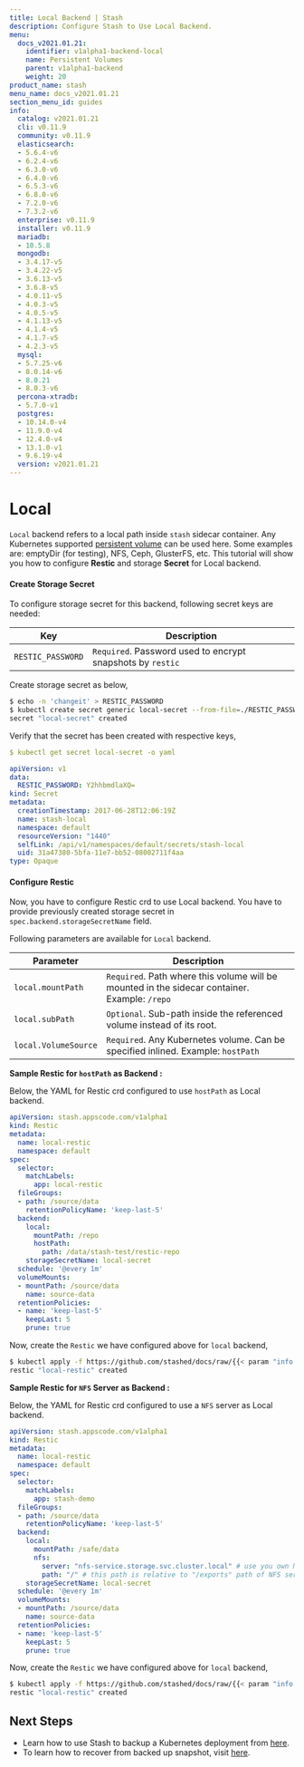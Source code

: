 ```yaml
---
title: Local Backend | Stash
description: Configure Stash to Use Local Backend.
menu:
  docs_v2021.01.21:
    identifier: v1alpha1-backend-local
    name: Persistent Volumes
    parent: v1alpha1-backend
    weight: 20
product_name: stash
menu_name: docs_v2021.01.21
section_menu_id: guides
info:
  catalog: v2021.01.21
  cli: v0.11.9
  community: v0.11.9
  elasticsearch:
  - 5.6.4-v6
  - 6.2.4-v6
  - 6.3.0-v6
  - 6.4.0-v6
  - 6.5.3-v6
  - 6.8.0-v6
  - 7.2.0-v6
  - 7.3.2-v6
  enterprise: v0.11.9
  installer: v0.11.9
  mariadb:
  - 10.5.8
  mongodb:
  - 3.4.17-v5
  - 3.4.22-v5
  - 3.6.13-v5
  - 3.6.8-v5
  - 4.0.11-v5
  - 4.0.3-v5
  - 4.0.5-v5
  - 4.1.13-v5
  - 4.1.4-v5
  - 4.1.7-v5
  - 4.2.3-v5
  mysql:
  - 5.7.25-v6
  - 8.0.14-v6
  - 8.0.21
  - 8.0.3-v6
  percona-xtradb:
  - 5.7.0-v1
  postgres:
  - 10.14.0-v4
  - 11.9.0-v4
  - 12.4.0-v4
  - 13.1.0-v1
  - 9.6.19-v4
  version: v2021.01.21
---
```


# Local

`Local` backend refers to a local path inside `stash` sidecar container. Any Kubernetes supported [persistent volume](https://kubernetes.io/docs/concepts/storage/volumes/) can be used here. Some examples are: emptyDir (for testing), NFS, Ceph, GlusterFS, etc. This tutorial will show you how to configure **Restic** and storage **Secret** for Local backend.

#### Create Storage Secret

To configure storage secret for this backend, following secret keys are needed:

| Key               | Description                                                |
|-------------------|------------------------------------------------------------|
| `RESTIC_PASSWORD` | `Required`. Password used to encrypt snapshots by `restic` |

Create storage secret as below,

```bash
$ echo -n 'changeit' > RESTIC_PASSWORD
$ kubectl create secret generic local-secret --from-file=./RESTIC_PASSWORD
secret "local-secret" created
```
Verify that the secret has been created with respective keys,

```yaml
$ kubectl get secret local-secret -o yaml

apiVersion: v1
data:
  RESTIC_PASSWORD: Y2hhbmdlaXQ=
kind: Secret
metadata:
  creationTimestamp: 2017-06-28T12:06:19Z
  name: stash-local
  namespace: default
  resourceVersion: "1440"
  selfLink: /api/v1/namespaces/default/secrets/stash-local
  uid: 31a47380-5bfa-11e7-bb52-08002711f4aa
type: Opaque
```

#### Configure Restic

Now, you have to configure Restic crd to use Local backend. You have to provide previously created storage secret in `spec.backend.storageSecretName` field.

Following parameters are available for `Local` backend.

| Parameter            | Description                                                                                   |
|----------------------|-----------------------------------------------------------------------------------------------|
| `local.mountPath`    | `Required`. Path where this volume will be mounted in the sidecar container. Example: `/repo` |
| `local.subPath`      | `Optional`. Sub-path inside the referenced volume instead of its root.                        |
| `local.VolumeSource` | `Required`. Any Kubernetes volume. Can be specified inlined. Example: `hostPath`              |

**Sample Restic for `hostPath` as Backend :**

Below, the YAML for Restic crd configured to use `hostPath` as Local backend.

```yaml
apiVersion: stash.appscode.com/v1alpha1
kind: Restic
metadata:
  name: local-restic
  namespace: default
spec:
  selector:
    matchLabels:
      app: local-restic
  fileGroups:
  - path: /source/data
    retentionPolicyName: 'keep-last-5'
  backend:
    local:
      mountPath: /repo
      hostPath:
        path: /data/stash-test/restic-repo
    storageSecretName: local-secret
  schedule: '@every 1m'
  volumeMounts:
  - mountPath: /source/data
    name: source-data
  retentionPolicies:
  - name: 'keep-last-5'
    keepLast: 5
    prune: true
```

Now, create the `Restic` we have configured above for `local` backend,

```bash
$ kubectl apply -f https://github.com/stashed/docs/raw/{{< param "info.version" >}}/docs/examples/backends/local/local-restic-hostPath.yaml
restic "local-restic" created
```

**Sample Restic for `NFS` Server as Backend :**

Below, the YAML for Restic crd configured to use a `NFS` server as Local backend.

```yaml
apiVersion: stash.appscode.com/v1alpha1
kind: Restic
metadata:
  name: local-restic
  namespace: default
spec:
  selector:
    matchLabels:
      app: stash-demo
  fileGroups:
  - path: /source/data
    retentionPolicyName: 'keep-last-5'
  backend:
    local:
      mountPath: /safe/data
      nfs:
        server: "nfs-service.storage.svc.cluster.local" # use you own NFS server address
        path: "/" # this path is relative to "/exports" path of NFS server
    storageSecretName: local-secret
  schedule: '@every 1m'
  volumeMounts:
  - mountPath: /source/data
    name: source-data
  retentionPolicies:
  - name: 'keep-last-5'
    keepLast: 5
    prune: true
```

Now, create the `Restic` we have configured above for `local` backend,

```bash
$ kubectl apply -f https://github.com/stashed/docs/raw/{{< param "info.version" >}}/docs/examples/backends/local/local-restic-nfs.yaml
restic "local-restic" created
```

## Next Steps

- Learn how to use Stash to backup a Kubernetes deployment from [here](/docs/v2021.01.21/guides/v1alpha1/backup).
- To learn how to recover from backed up snapshot, visit [here](/docs/v2021.01.21/guides/v1alpha1/restore).
